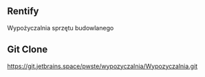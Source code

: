 ## Rentify
Wypożyczalnia sprzętu budowlanego


## Git Clone
https://git.jetbrains.space/pwste/wypozyczalnia/Wypozyczalnia.git

